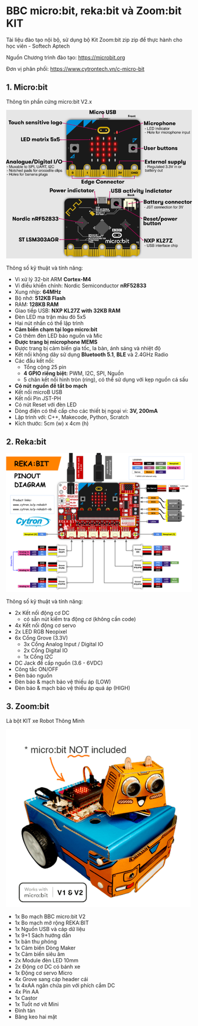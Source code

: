 # BBC micro:bit, reka:bit và Zoom:bit KIT

Tài liệu đào tạo nội bộ, sử dụng bộ Kit Zoom:bit zip zip để thực hành cho học viên - Softech Aptech

Nguồn Chương trình đào tạo: <https://microbit.org>

Đơn vị phân phối: <https://www.cytrontech.vn/c-micro-bit>

## 1. Micro:bit

Thông tin phần cứng micro:bit V2.x

![micro-bit](static/microbit.png)

Thông số kỹ thuật và tính năng:

* Vi xử lý 32-bit ARM **Cortex-M4**
* Vi điều khiển chính: Nordic Semiconductor **nRF52833**
* Xung nhịp: **64MHz**
* Bộ nhớ: **512KB Flash**
* RAM: **128KB RAM**
* Giao tiếp USB: **NXP KL27Z with 32KB RAM**
* Đèn LED ma trận màu đỏ 5x5
* Hai nút nhấn có thể lập trình
* **Cảm biến chạm tại logo micro:bit**
* Có thêm đèn LED báo nguồn và Mic
* **Được trang bị microphone MEMS**
* Được trang bị cảm biến gia tốc, la bàn, ánh sáng và nhiệt độ
* Kết nối không dây sử dụng **Bluetooth 5.1**, **BLE** và 2.4GHz Radio
* Các đầu kết nối:
  * Tổng cộng 25 pin
  * **4 GPIO riêng biệt:** PWM, I2C, SPI, Nguồn
  * 5 chân kết nối hình tròn (ring), có thể sử dụng với kẹp nguồn cá sấu
* **Có nút nguồn để tắt bo mạch**
* Kết nối microB USB
* Kết nối Pin JST-PH
* Có nút Reset với đèn LED
* Dòng điện có thể cấp cho các thiết bị ngoại vi: **3V, 200mA**
* Lập trình với: C++, Makecode, Python, Scratch
* Kích thước: 5cm (w) x 4cm (h)

## 2. Reka:bit

![reka](static/rekabit-details.png)

Thông số kỹ thuật và tính năng:

* 2x Kết nối động cơ DC
  * có sẵn nút kiểm tra động cơ (không cần code)
* 4x Kết nối động cơ servo
* 2x LED RGB Neopixel
* 6x Cổng Grove (3.3V)
  * 3x Cổng Analog Input / Digital IO
  * 2x Cổng Digital IO
  * 1x Cổng I2C
* DC Jack để cấp nguồn (3.6 - 6VDC)
* Công tắc ON/OFF
* Đèn báo nguồn
* Đèn báo & mạch bảo vệ thiếu áp (LOW)
* Đèn báo & mạch bảo vệ thiếu áp quá áp (HIGH)

## 3. Zoom:bit

Là bột KIT xe Robot Thông Minh

![zoom-bit](static/zoom-bit.png)

* 1x Bo mạch BBC micro:bit V2
* 1x Bo mạch mở rộng REKA:BIT
* 1x Nguồn USB và cáp dữ liệu
* 1x 9+1 Sách hướng dẫn
* 1x bản thu phóng
* 1x Cảm biến Dòng Maker
* 1x Cảm biến siêu âm
* 2x Module đèn LED 10mm
* 2x Động cơ DC có bánh xe
* 1x Động cơ servo Micro
* 4x Grove sang cáp header cái
* 1x 4xAA ngăn chứa pin với phích cắm DC
* 4x Pin AA
* 1x Castor
* 1x Tuốt nơ vít Mini
* Đinh tán
* Băng keo hai mặt
